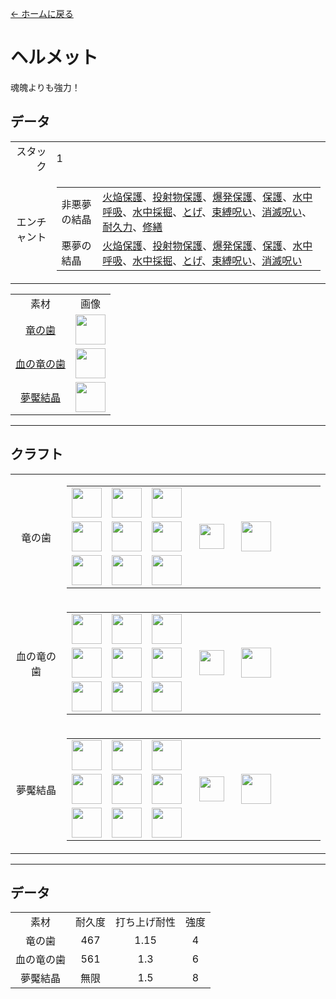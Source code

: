 [← ホームに戻る](../)
# ヘルメット
魂魄よりも強力！

## データ
<table>
    <tr><td align="end">スタック</td><td>1</td></tr>
    <tr><td align="end">エンチャント</td><td>
        <table>
            <tr><td>非悪夢の結晶</td><td><a href="https://minecraft.fandom.com/ja/wiki/火炎保護">火焔保護</a>、<a href="https://minecraft.fandom.com/ja/wiki/飛び道具防止">投射物保護</a>、<a href="https://minecraft.fandom.com/ja/wiki/爆発保護">爆発保護</a>、<a href="https://minecraft.fandom.com/ja/wiki/保護">保護</a>、<a href="https://minecraft.fandom.com/ja/wiki/水中呼吸">水中呼吸</a>、<a href="https://minecraft.fandom.com/ja/wiki/水中採掘">水中採掘</a>、<a href="https://minecraft.fandom.com/ja/wiki/とげ">とげ</a>、<a href="https://minecraft.fandom.com/ja/wiki/束縛の呪い">束縛呪い</a>、<a href="https://minecraft.fandom.com/ja/wiki/消滅の呪い">消滅呪い</a>、<a href="https://minecraft.fandom.com/ja/wiki/耐久力">耐久力</a>、<a href="https://minecraft.fandom.com/ja/wiki/修繕">修繕</a></td></tr>
            <tr><td>悪夢の結晶</td><td><a href="https://minecraft.fandom.com/ja/wiki/火炎保護">火焔保護</a>、<a href="https://minecraft.fandom.com/ja/wiki/飛び道具防止">投射物保護</a>、<a href="https://minecraft.fandom.com/ja/wiki/爆発保護">爆発保護</a>、<a href="https://minecraft.fandom.com/ja/wiki/保護">保護</a>、<a href="https://minecraft.fandom.com/ja/wiki/水中呼吸">水中呼吸</a>、<a href="https://minecraft.fandom.com/ja/wiki/水中採掘">水中採掘</a>、<a href="https://minecraft.fandom.com/ja/wiki/とげ">とげ</a>、<a href="https://minecraft.fandom.com/ja/wiki/束縛の呪い">束縛呪い</a>、<a href="https://minecraft.fandom.com/ja/wiki/消滅の呪い">消滅呪い</a></td></tr>
        </table>
    </td></tr>
</table>
<table>
    <tr><td align="center">素材</td><td align="center">画像</td></tr>
    <tr><td align="center"><a href="dragon_tooth.md">竜の歯</a></td><td><img src="https://i.imgur.com/zZtcnuU.png" height="48"/></td></tr>
    <tr><td align="center"><a href="dragon_blood_tooth.md">血の竜の歯</a></td><td><img src="https://i.imgur.com/X7aCueQ.png" height="48"/></td></tr>
    <tr><td align="center"><a href="nightmare_crystal.md">夢魘結晶</a></td><td><img src="https://i.imgur.com/3TUXrLd.png" height="48"/></td></tr>
</table>

---

## クラフト
<table>
    <tr>
        <td align="center">竜の歯</td>
        <td>
            <table>
                <tr><td><img src="https://i.imgur.com/wl43BjZ.png" width="48"/></td><td><img src="https://i.imgur.com/wl43BjZ.png" width="48"/></td><td><img src="https://i.imgur.com/wl43BjZ.png" width="48"/></td><td colspan="3"></td></tr>
                <tr><td><img src="https://i.imgur.com/ZJn6ZOj.png" width="48"/></td><td><img src="https://i.imgur.com/ZJn6ZOj.png" width="48"/></td><td><img src="https://i.imgur.com/ZJn6ZOj.png" width="48"/></td><td width="70" align="center"><img src="https://i.imgur.com/VE0KqIE.png" width="40"/></td><td><img src="https://i.imgur.com/zZtcnuU.png" width="48"/></td><td width="70"></td></tr>
                <tr><td><img src="https://i.imgur.com/ZJn6ZOj.png" width="48"/></td><td><img src="https://i.imgur.com/wl43BjZ.png" width="48"/></td><td><img src="https://i.imgur.com/ZJn6ZOj.png" width="48"/></td><td colspan="3"></td></tr>
            </table>
        </td>
    </tr>
    <tr>
        <td align="center">血の竜の歯</td>
        <td>
            <table>
                <tr><td><img src="https://i.imgur.com/wl43BjZ.png" width="48"/></td><td><img src="https://i.imgur.com/wl43BjZ.png" width="48"/></td><td><img src="https://i.imgur.com/wl43BjZ.png" width="48"/></td><td colspan="3"></td></tr>
                <tr><td><img src="https://i.imgur.com/DWX8hfU.png" width="48"/></td><td><img src="https://i.imgur.com/DWX8hfU.png" width="48"/></td><td><img src="https://i.imgur.com/DWX8hfU.png" width="48"/></td><td width="70" align="center"><img src="https://i.imgur.com/VE0KqIE.png" width="40"/></td><td><img src="https://i.imgur.com/X7aCueQ.png" width="48"/></td><td width="70"></td></tr>
                <tr><td><img src="https://i.imgur.com/DWX8hfU.png" width="48"/></td><td><img src="https://i.imgur.com/wl43BjZ.png" width="48"/></td><td><img src="https://i.imgur.com/DWX8hfU.png" width="48"/></td><td colspan="3"></td></tr>
            </table>
        </td>
    </tr>
    <tr>
        <td align="center">夢魘結晶</td>
        <td>
            <table>
                <tr><td><img src="https://i.imgur.com/wl43BjZ.png" width="48"/></td><td><img src="https://i.imgur.com/wl43BjZ.png" width="48"/></td><td><img src="https://i.imgur.com/wl43BjZ.png" width="48"/></td><td colspan="3"></td></tr>
                <tr><td><img src="https://i.imgur.com/pivPa8U.png" width="48"/></td><td><img src="https://i.imgur.com/pivPa8U.png" width="48"/></td><td><img src="https://i.imgur.com/pivPa8U.png" width="48"/></td><td width="70" align="center"><img src="https://i.imgur.com/VE0KqIE.png" width="40"/></td><td><img src="https://i.imgur.com/3TUXrLd.png" width="48"/></td><td width="70"></td></tr>
                <tr><td><img src="https://i.imgur.com/pivPa8U.png" width="48"/></td><td><img src="https://i.imgur.com/wl43BjZ.png" width="48"/></td><td><img src="https://i.imgur.com/pivPa8U.png" width="48"/></td><td colspan="3"></td></tr>
            </table>
        </td>
    </tr>
</table>

---

## データ

<table>
    <tr><td align="center">素材</td><td align="center">耐久度</td><td align="center">打ち上げ耐性</td><td align="center">強度</td></tr>
    <tr><td align="center">竜の歯</td><td align="center">467</td><td align="center">1.15</td><td align="center">4</td></tr>
    <tr><td align="center">血の竜の歯</td><td align="center">561</td><td align="center">1.3</td><td align="center">6</td></tr>
    <tr><td align="center">夢魘結晶</td><td align="center">無限</td><td align="center">1.5</td><td align="center">8</td></tr>
</table>
